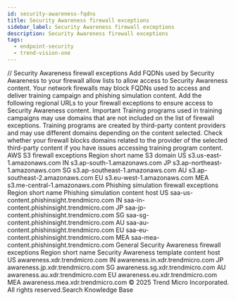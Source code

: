 ```yaml
---
id: security-awareness-fqdns
title: Security Awareness firewall exceptions
sidebar_label: Security Awareness firewall exceptions
description: Security Awareness firewall exceptions
tags:
  - endpoint-security
  - trend-vision-one
---
```


/*<![CDATA[*/ $('#title').html($('meta[name=map-description]').attr('content')); /*]]>*/ Security Awareness firewall exceptions Add FQDNs used by Security Awareness to your firewall allow lists to allow access to Security Awareness content. Your network firewalls may block FQDNs used to access and deliver training campaign and phishing simulation content. Add the following regional URLs to your firewall exceptions to ensure access to Security Awareness content. Important Training programs used in training campaigns may use domains that are not included on the list of firewall exceptions. Training programs are created by third-party content providers and may use different domains depending on the content selected. Check whether your firewall blocks domains related to the provider of the selected third-party content if you have issues accessing training program content. AWS S3 firewall exceptions Region short name S3 domain US s3.us-east-1.amazonaws.com IN s3.ap-south-1.amazonaws.com JP s3.ap-northeast-1.amazonaws.com SG s3.ap-southeast-1.amazonaws.com AU s3.ap-southeast-2.amazonaws.com EU s3.eu-west-1.amazonaws.com MEA s3.me-central-1.amazonaws.com Phishing simulation firewall exceptions Region short name Phishing simulation content host US saa-us-content.phishinsight.trendmicro.com IN saa-in-content.phishinsight.trendmicro.com JP saa-jp-content.phishinsight.trendmicro.com SG saa-sg-content.phishinsight.trendmicro.com AU saa-au-content.phishinsight.trendmicro.com EU saa-eu-content.phishinsight.trendmicro.com MEA saa-mea-content.phishinsight.trendmicro.com General Security Awareness firewall exceptions Region short name Security Awareness template content host US awareness.xdr.trendmicro.com IN awareness.in.xdr.trendmicro.com JP awareness.jp.xdr.trendmicro.com SG awareness.sg.xdr.trendmicro.com AU awareness.au.xdr.trendmicro.com EU awareness.eu.xdr.trendmicro.com MEA awareness.mea.xdr.trendmicro.com © 2025 Trend Micro Incorporated. All rights reserved.Search Knowledge Base